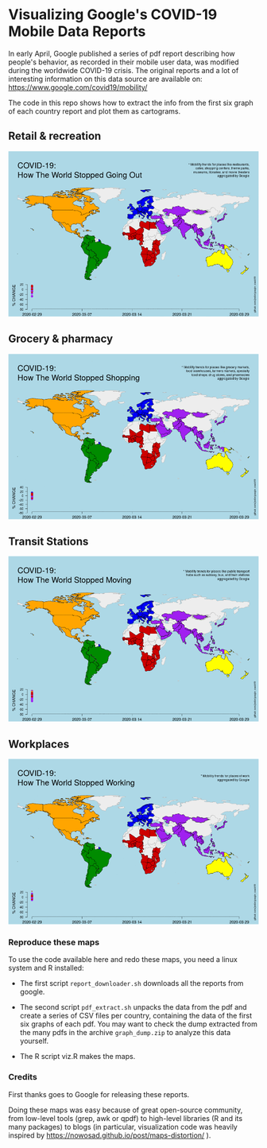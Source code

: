 # Visualizing Google's COVID-19 Mobile Data Reports

In early April, Google published a series of pdf report describing how people's behavior, as recorded in their mobile user data, was modified during the worldwide COVID-19 crisis. The original reports and a lot of interesting information on this data source are available on: https://www.google.com/covid19/mobility/ 

The code in this repo shows how to extract the info from the first six graph of each country report and plot them as cartograms.

## Retail & recreation

![alt text](https://github.com/jealie/google_covid19/raw/master/Google_0%20Stopped%20Going%20Out.gif "COVID-19: How The World Stopped Going Out")

## Grocery & pharmacy

![alt text](https://github.com/jealie/google_covid19/raw/master/Google_1%20Stopped%20Shopping.gif "COVID-19: How The World Stopped Shopping")

## Transit Stations

![alt text](https://github.com/jealie/google_covid19/raw/master/Google_3%20Stopped%20Moving.gif "COVID-19: How The World Stopped Moving")

## Workplaces

![alt text](https://github.com/jealie/google_covid19/raw/master/Google_4%20Stopped%20Working.gif "COVID-19: How The World Stopped Working")

### Reproduce these maps

To use the code available here and redo these maps, you need a linux system and R installed:

- The first script `report_downloader.sh` downloads all the reports from google.

- The second script `pdf_extract.sh` unpacks the data from the pdf and create a series of CSV files per country, containing the data of the first six graphs of each pdf. You may want to check the dump extracted from the many pdfs in the archive `graph_dump.zip` to analyze this data yourself.

- The R script viz.R makes the maps.


### Credits

First thanks goes to Google for releasing these reports.

Doing these maps was easy because of great open-source community, from low-level tools (grep, awk or qpdf) to high-level libraries (R and its many packages) to blogs (in particular, visualization code was heavily inspired by https://nowosad.github.io/post/maps-distortion/ ).
